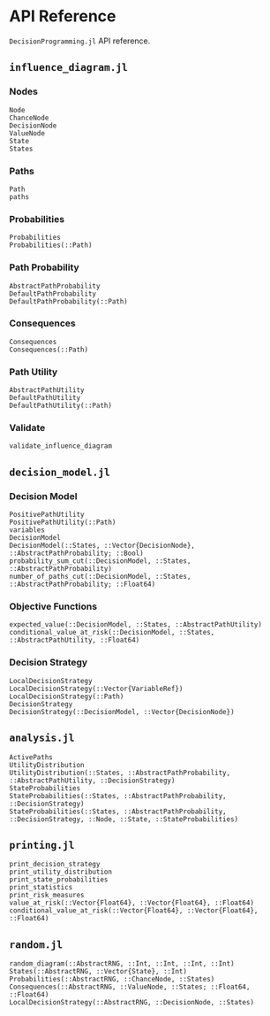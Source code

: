 # API Reference
`DecisionProgramming.jl` API reference.

## `influence_diagram.jl`
### Nodes
```@docs
Node
ChanceNode
DecisionNode
ValueNode
State
States
```

### Paths
```@docs
Path
paths
```

### Probabilities
```@docs
Probabilities
Probabilities(::Path)
```

### Path Probability
```@docs
AbstractPathProbability
DefaultPathProbability
DefaultPathProbability(::Path)
```

### Consequences
```@docs
Consequences
Consequences(::Path)
```

### Path Utility
```@docs
AbstractPathUtility
DefaultPathUtility
DefaultPathUtility(::Path)
```

### Validate
```@docs
validate_influence_diagram
```

## `decision_model.jl`
### Decision Model
```@docs
PositivePathUtility
PositivePathUtility(::Path)
variables
DecisionModel
DecisionModel(::States, ::Vector{DecisionNode}, ::AbstractPathProbability; ::Bool)
probability_sum_cut(::DecisionModel, ::States, ::AbstractPathProbability)
number_of_paths_cut(::DecisionModel, ::States, ::AbstractPathProbability; ::Float64)
```

### Objective Functions
```@docs
expected_value(::DecisionModel, ::States, ::AbstractPathUtility)
conditional_value_at_risk(::DecisionModel, ::States, ::AbstractPathUtility, ::Float64)
```

### Decision Strategy
```@docs
LocalDecisionStrategy
LocalDecisionStrategy(::Vector{VariableRef})
LocalDecisionStrategy(::Path)
DecisionStrategy
DecisionStrategy(::DecisionModel, ::Vector{DecisionNode})
```

## `analysis.jl`
```@docs
ActivePaths
UtilityDistribution
UtilityDistribution(::States, ::AbstractPathProbability, ::AbstractPathUtility, ::DecisionStrategy)
StateProbabilities
StateProbabilities(::States, ::AbstractPathProbability, ::DecisionStrategy)
StateProbabilities(::States, ::AbstractPathProbability, ::DecisionStrategy, ::Node, ::State, ::StateProbabilities)
```

## `printing.jl`
```@docs
print_decision_strategy
print_utility_distribution
print_state_probabilities
print_statistics
print_risk_measures
value_at_risk(::Vector{Float64}, ::Vector{Float64}, ::Float64)
conditional_value_at_risk(::Vector{Float64}, ::Vector{Float64}, ::Float64)
```

## `random.jl`
```@docs
random_diagram(::AbstractRNG, ::Int, ::Int, ::Int, ::Int)
States(::AbstractRNG, ::Vector{State}, ::Int)
Probabilities(::AbstractRNG, ::ChanceNode, ::States)
Consequences(::AbstractRNG, ::ValueNode, ::States; ::Float64, ::Float64)
LocalDecisionStrategy(::AbstractRNG, ::DecisionNode, ::States)
```
